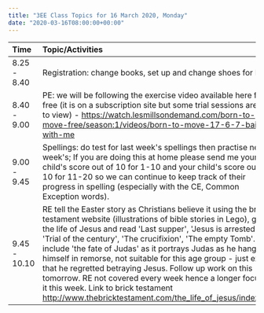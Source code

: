 ```yaml
---
title: "3EE Class Topics for 16 March 2020, Monday"
date: "2020-03-16T08:00:00+00:00"
---
```



**Time** | **Topic/Activities**
:--- | :---
8.25 - 8.40 | Registration: change books, set up and change shoes for PE
8.40 - 9.00 | PE: we will be following the exercise video available here for free (it is on a subscription site but some trial sessions are free to view) - https://watch.lesmillsondemand.com/born-to-move-free/season:1/videos/born-to-move-17-6-7-baila-with-me
9.00 - 9.45 | Spellings: do test for last week's spellings then practise next week's; If you are doing this at home please send me your child's score out of 10 for 1-10 and your child's score out of 10 for 11-20 so we can continue to keep track of their progress in spelling (especially with the CE, Common Exception words).
9.45 - 10.10 | RE tell the Easter story as Christians believe it using the brick testament website (illustrations of bible stories in Lego), go to the life of Jesus and read 'Last supper', 'Jesus is arrested', 'Trial of the century', 'The crucifixion', 'The empty Tomb'. don't include 'the fate of Judas' as it portrays Judas as he hanged himself in remorse, not suitable for this age group - just explain that he regretted betraying Jesus. Follow up work on this tomorrow. RE not covered every week hence a longer focus on it this week. Link to brick testament http://www.thebricktestament.com/the_life_of_jesus/index.html
